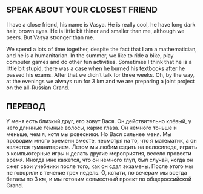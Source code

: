 ## SPEAK ABOUT YOUR CLOSEST FRIEND

I have a close friend, his name is Vasya. He is really cool, he have long dark hair, brown eyes. He is little bit thiner and smaller than me, although we peers. But Vasya stronger than me.

We spend a lots of time together, despite the fact that I am a mathematician, and he is a humanitarian. In the summer, we like to ride a bike, play computer games and do other fun activities. Sometimes I think that he is a little bit stupid, there was a case when he burned his textbooks after he passed his exams. After that we didn’t talk for three weeks. Oh, by the way, at the evenings we always run for 3 km and we are preparing a joint project on the all-Russian Grand.


## ПЕРЕВОД

У меня есть близкий друг, его зовут Вася. Он действительно клёвый, у него длинные темные волосы, карие глаза. Он немного тоньше и меньше, чем я, хотя мы ровесники. Но Вася сильнее меня.
Мы проводим много времени вместе, несмотря на то, что я математик, а он является гуманитарием.  Летом мы любим ездить на велосипеде, играть в компьютерные игры и делать другие мероприятия, весело провести время. Иногда мне кажется, что он немного глуп, был случай, когда он сжег свои учебники после того, как он сдал экзамены. После этого мы не говорили в течение трех недель. О, кстати, по вечерам мы всегда бегаем по 3 км, и мы готовим совместный проект по общероссийской Grand.
